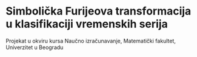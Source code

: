 # Simbolička Furijeova transformacija u klasifikaciji vremenskih serija
Projekat u okviru kursa Naučno izračunavanje, Matematički fakultet, Univerzitet u Beogradu
